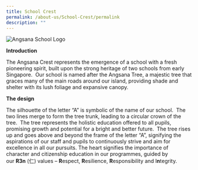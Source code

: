 ```yaml
---
title: School Crest
permalink: /about-us/School-Crest/permalink
description: ""
---
```

![Angsana School Logo](https://angsanapri.moe.edu.sg/qql/slot/u167/about_us/The_Angsana_Crest/Angsana-Crest.png "Angsana School Logo")

**Introduction**

The Angsana Crest represents the emergence of a school with a fresh pioneering spirit, built upon the strong heritage of two schools from early Singapore.  Our school is named after the Angsana Tree, a majestic tree that graces many of the main roads around our island, providing shade and shelter with its lush foliage and expansive canopy.

**The design**

The silhouette of the letter “A” is symbolic of the name of our school.  The two lines merge to form the tree trunk, leading to a circular crown of the tree.  The tree represents the holistic education offered to all pupils, promising growth and potential for a bright and better future.  The tree rises up and goes above and beyond the frame of the letter “A”, signifying the aspirations of our staff and pupils to continuously strive and aim for excellence in all our pursuits. The heart signifies the importance of character and citizenship education in our programmes, guided by our **R3n** (仁) values – **R**espect, **R**esilience, **R**esponsibility and I**n**tegrity.